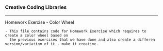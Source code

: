 ### Creative Coding Libraries
---
 Homework Exercise - Color Wheel

    - This file contains code for Homework Exercise which requires to create a color wheel based on
      the previous exercises that we have done and also create a differen version/variation of it - make it creative. 

```

